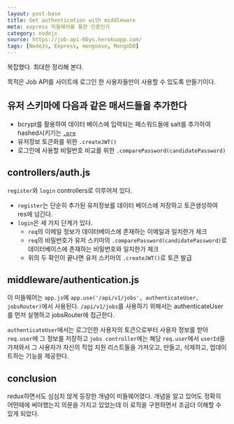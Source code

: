 ```yaml
---
layout: post-base
title: Get authentication with middleware
meta: express 미들웨어를 통한 인증인가
category: nodejs
source: https://job-api-06ys.herokuapp.com/
tags: [NodeJs, Express, mongoose, MongoDB]
---
```


복잡했다. 최대한 정리해 본다.

목적은 Job API를 사이트에 로그인 한 사용자들만이 사용할 수 있도록 만들기이다.

## 유저 스키마에 다음과 같은 매서드들을 추가한다

- bcrypt를 활용하여 데이터 베이스에 입력되는 패스워드들에 salt를 추가하여 hashed시키기는 [`.pre`](https://mongoosejs.com/docs/middleware.html#pre)
- 유저정보 토큰화를 위한 `.createJWT()`
- 로그인에 사용할 비밀번호 비교를 위한 `.comparePassword(candidatePassword)`

## controllers/auth.js

`register`와 `login` controllers로 이루어져 있다.

- `register`는 단순히 추가된 유저정보를 데이터 베이스에 저장하고 토큰생성하여 res에 넘긴다.
- `login`은 세 가지 단계가 있다.
  - `req`의 이메일 정보가 데이터베이스에 존재하는 이메일과 일치한가 체크
  - `req`의 비밀번호가 유저 스키마의 `.comparePassword(candidatePassword)`로 데이터베이스에 존재하는 비밀번호와 일치한가 체크
  - 위의 두 확인이 끝나면 유저 스키마의 `.createJWT()`로 토큰 발급

## middleware/authentication.js

이 미들웨어는 `app.js`에 `app.use('/api/v1/jobs', authenticateUser, jobsRouter)`에서 사용된다. `/api/v1/jobs`를 사용하기 위해서는 authenticateUser를 먼저 실행하고 jobsRouter에 접근한다.

`authenticateUser`에서는 로그인한 사용자의 토큰으로부터 사용자 정보를 받아 `req.user`에 그 정보를 저장하고 `jobs controller`에는 해당 `req.user`에서 `userId`을 가져와서 그 사용자가 자신의 직업 지원 리스트들을 가져오고, 만들고, 삭제하고, 업데이트하는 기능을 제공한다.

## conclusion

redux하면서도 심심치 않게 등장한 개념이 미들웨어였다. 개념을 알고 있어도 정확히 어떤때에 써야했는지 의문을 가지고 있었는데 이 로직을 구현하면서 조금더 이해할 수 있게 되었다.
